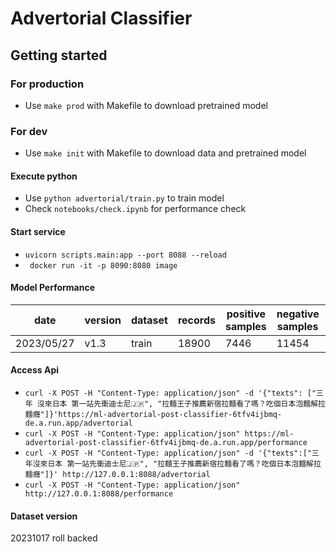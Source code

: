 # Advertorial Classifier


## Getting started

### For production

- Use `make prod` with Makefile to download pretrained model

### For dev

- Use `make init` with Makefile to download data and pretrained model

#### Execute python
- Use `python advertorial/train.py` to train model
- Check `notebooks/check.ipynb` for performance check

#### Start service
- `uvicorn scripts.main:app --port 8088 --reload`
- ` docker run -it -p 8090:8080 image`

#### Model Performance
|date|version|dataset|records|positive samples|negative samples|hit|miss|accuracy|miss rate|  
|--|--|--|--|--|--|--|--|--|--|   
|2023/05/27|v1.3|train|18900|7446|11454|18120|780|0.95873|0.04127|  

#### Access Api
- `curl -X POST -H "Content-Type: application/json" -d '{"texts": ["三年 沒來日本 第一站先衝迪士尼🇯🇵", "拉麵王子推薦新宿拉麵看了嗎？吃個日本泡麵解拉麵癮"]}'https://ml-advertorial-post-classifier-6tfv4ijbmq-de.a.run.app/advertorial`
- `curl -X POST -H "Content-Type: application/json" https://ml-advertorial-post-classifier-6tfv4ijbmq-de.a.run.app/performance`
- `curl -X POST -H "Content-Type: application/json" -d '{"texts":["三年沒來日本 第一站先衝迪士尼🇯🇵", "拉麵王子推薦新宿拉麵看了嗎？吃個日本泡麵解拉麵癮"]}' http://127.0.0.1:8088/advertorial`
- `curl -X POST -H "Content-Type: application/json"  http://127.0.0.1:8088/performance`


#### Dataset version
20231017
roll backed
